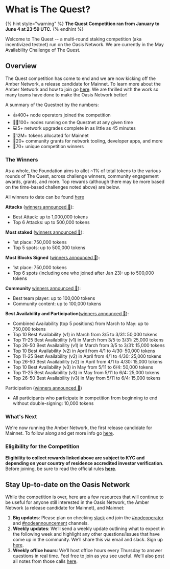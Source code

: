 # What is The Quest?

{% hint style="warning" %}
**The Quest Competition ran from January to June 4 at 23:59 UTC.**
{% endhint %}

Welcome to The Quest -- a multi-round staking competition \(aka incentivized testnet\) run on the Oasis Network. We are currently in the May Availability Challenge of The Quest.

## Overview <a id="overview"></a>

The Quest competition has come to end and we are now kicking off the Amber Network, a release candidate for Mainnet. To learn more about the Amber Network and how to join go [here](https://docs.oasis.dev/operators/amber-network.html). We are thrilled with the work so many teams have done to make the Oasis Network better!

A summary of the Questnet by the numbers:

* 👍400+ node operators joined the competition
* 👩‍💻100+ nodes running on the Questnet at any given time
* 💻5+ network upgrades complete in as little as 45 minutes
* 🤑12M+ tokens allocated for Mainnet
* 🎁20+ community grants for network tooling, developer apps, and more
* 🎉70+ unique competition winners

### The Winners <a id="the-winners"></a>

As a whole, the Foundation aims to allot ~1% of total tokens to the various rounds of The Quest, across challenge winners, community engagement awards, grants, and more. Top rewards \(although there may be more based on the time-based challenges noted above\) are below.

All winners to date can be found [here](https://docs.google.com/spreadsheets/d/1oHsCC31MW8KuN4eIY_YRD2y8baGewtIC3okYT4H9TGk/edit?usp=sharing)

**Attacks** \([winners announced 🎉](https://docs.google.com/spreadsheets/d/1oHsCC31MW8KuN4eIY_YRD2y8baGewtIC3okYT4H9TGk/edit?usp=sharing)\):

* Best Attack: up to 1,000,000 tokens
* Top 6 Attacks: up to 500,000 tokens

**Most staked** \([winners announced 🎉](https://docs.google.com/spreadsheets/d/1oHsCC31MW8KuN4eIY_YRD2y8baGewtIC3okYT4H9TGk/edit?usp=sharing)\):

* 1st place: 750,000 tokens
* Top 5 spots: up to 500,000 tokens

**Most Blocks Signed** \([winners announced 🎉](https://docs.google.com/spreadsheets/d/1oHsCC31MW8KuN4eIY_YRD2y8baGewtIC3okYT4H9TGk/edit?usp=sharing)\):

* 1st place: 750,000 tokens
* Top 6 spots \(including one who joined after Jan 23\): up to 500,000 tokens

**Community** [winners announced 🎉](https://docs.google.com/spreadsheets/d/1oHsCC31MW8KuN4eIY_YRD2y8baGewtIC3okYT4H9TGk/edit?usp=sharing)\):

* Best team player: up to 100,000 tokens
* Community content: up to 100,000 tokens

**Best Availability and Participation**\([winners announced 🎉](https://docs.google.com/spreadsheets/d/1oHsCC31MW8KuN4eIY_YRD2y8baGewtIC3okYT4H9TGk/edit?usp=sharing)\):

* Combined Availability \(top 5 positions\) from March to May: up to 750,000 tokens
* Top 10 Best Availability \(v1\) in March from 3/5 to 3/31: 50,000 tokens
* Top 11-25 Best Availability \(v1\) in March from 3/5 to 3/31: 25,000 tokens
* Top 26-50 Best Availability \(v1\) in March from 3/5 to 3/31: 15,000 tokens
* Top 10 Best Availability \(v2\) in April from 4/1 to 4/30: 50,000 tokens
* Top 11-25 Best Availability \(v2\) in April from 4/1 to 4/30: 25,000 tokens
* Top 26-50 Best Availability \(v2\) in April from 4/1 to 4/30: 15,000 tokens
* Top 10 Best Availability \(v3\) in May from 5/11 to 6/4: 50,000 tokens
* Top 11-25 Best Availability \(v3\) in May from 5/11 to 6/4: 25,000 tokens
* Top 26-50 Best Availability \(v3\) in May from 5/11 to 6/4: 15,000 tokens

Participation \([winners announced 🎉](https://docs.google.com/spreadsheets/d/1oHsCC31MW8KuN4eIY_YRD2y8baGewtIC3okYT4H9TGk/edit?usp=sharing)\)

* All participants who participate in competition from beginning to end without double-signing: 10,000 tokens

### What's Next <a id="what-s-next"></a>

We're now running the Amber Network, the first release candidate for Mainnet. To follow along and get more info go [here](https://docs.oasis.dev/operators/amber-network.html).

### Eligibility for the Competition <a id="eligibility-for-the-competition"></a>

**Eligibility to collect rewards linked above are subject to KYC and depending on your country of residence accredited investor verification**. Before joining, be sure to read the official rules [**here**](https://docsend.com/view/zv5cfia).

## Stay Up-to-date on the Oasis Network <a id="stay-up-to-date-on-the-oasis-network"></a>

While the competition is over, here are a few resources that will continue to be useful for anyone still interested in the Oasis Network, the Amber Network \(a release candidate for Mainnet\), and Mainnet:

1. **Big updates**: Please plan on checking [slack](https://oasisprotocol.org/slack) and join the [\#nodeoperator](https://oasiscommunity.slack.com/archives/CMUSJCRFA) and [\#nodeannouncement](https://oasiscommunity.slack.com/archives/CQK5NPXDX) channels.
2. **Weekly updates**: We’ll send a weekly update outlining what to expect in the following week and highlight any other questions/issues that have come up in the community. We’ll share this via email and slack. Sign up [here](https://oasisfoundation.typeform.com/to/jodFyS).
3. **Weekly office hours**: We’ll host office hours every Thursday to answer questions in real time. Feel free to join as you see useful. We’ll also post all notes from those calls [here](https://docs.google.com/document/d/1ZnKIHcNPb3dGvP4b6bGrJmwyCjGhcSG2cHkTeEfwSEQ/edit?usp=sharing).

